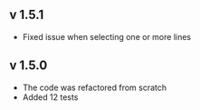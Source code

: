 ## v 1.5.1
* Fixed issue when selecting one or more lines

## v 1.5.0
* The code was refactored from scratch
* Added 12 tests